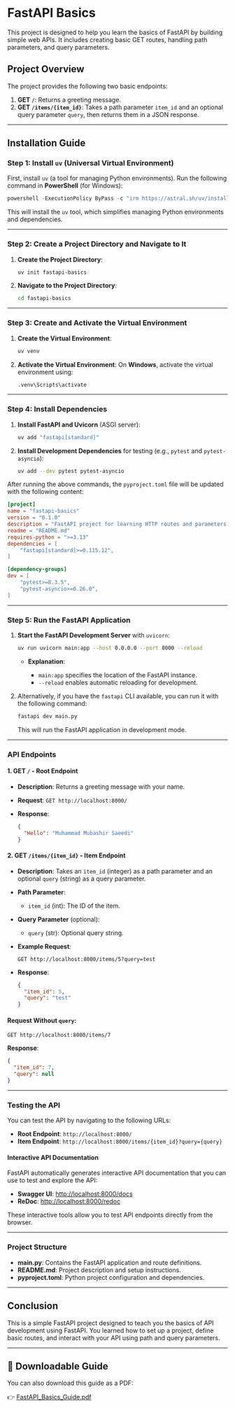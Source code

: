 # FastAPI Basics

This project is designed to help you learn the basics of FastAPI by building simple web APIs. It includes creating basic GET routes, handling path parameters, and query parameters.

## Project Overview

The project provides the following two basic endpoints:
1. **GET `/`**: Returns a greeting message.
2. **GET `/items/{item_id}`**: Takes a path parameter `item_id` and an optional query parameter `query`, then returns them in a JSON response.

---

## Installation Guide

### Step 1: Install `uv` (Universal Virtual Environment)

First, install `uv` (a tool for managing Python environments). Run the following command in **PowerShell** (for Windows):

```powershell
powershell -ExecutionPolicy ByPass -c "irm https://astral.sh/uv/install.ps1 | iex"
```

This will install the `uv` tool, which simplifies managing Python environments and dependencies.

---

### Step 2: Create a Project Directory and Navigate to It

1. **Create the Project Directory**:

   ```bash
   uv init fastapi-basics
   ```

2. **Navigate to the Project Directory**:

   ```bash
   cd fastapi-basics
   ```

---

### Step 3: Create and Activate the Virtual Environment

1. **Create the Virtual Environment**:

   ```bash
   uv venv
   ```

2. **Activate the Virtual Environment**:
   On **Windows**, activate the virtual environment using:

   ```bash
   .venv\Scripts\activate
   ```

---

### Step 4: Install Dependencies

1. **Install FastAPI and Uvicorn** (ASGI server):

   ```bash
   uv add "fastapi[standard]"
   ```

2. **Install Development Dependencies** for testing (e.g., `pytest` and `pytest-asyncio`):

   ```bash
   uv add --dev pytest pytest-asyncio
   ```

After running the above commands, the `pyproject.toml` file will be updated with the following content:

```toml
[project]
name = "fastapi-basics"
version = "0.1.0"
description = "FastAPI project for learning HTTP routes and parameters."
readme = "README.md"
requires-python = ">=3.13"
dependencies = [
    "fastapi[standard]>=0.115.12",
]

[dependency-groups]
dev = [
    "pytest>=8.3.5",
    "pytest-asyncio>=0.26.0",
]
```

---

### Step 5: Run the FastAPI Application

1. **Start the FastAPI Development Server** with `uvicorn`:

   ```bash
   uv run uvicorn main:app --host 0.0.0.0 --port 8000 --reload
   ```

   * **Explanation**:

     * `main:app` specifies the location of the FastAPI instance.
     * `--reload` enables automatic reloading for development.

2. Alternatively, if you have the `fastapi` CLI available, you can run it with the following command:

   ```bash
   fastapi dev main.py
   ```

   This will run the FastAPI application in development mode.

---

### API Endpoints

#### 1. **GET `/`** - Root Endpoint

* **Description**: Returns a greeting message with your name.
* **Request**: `GET http://localhost:8000/`
* **Response**:

  ```json
  {
    "Hello": "Muhammad Mubashir Saeedi"
  }
  ```

#### 2. **GET `/items/{item_id}`** - Item Endpoint

* **Description**: Takes an `item_id` (integer) as a path parameter and an optional `query` (string) as a query parameter.
* **Path Parameter**:

  * `item_id` (int): The ID of the item.
* **Query Parameter** (optional):

  * `query` (str): Optional query string.
* **Example Request**:

  ```http
  GET http://localhost:8000/items/5?query=test
  ```
* **Response**:

  ```json
  {
    "item_id": 5,
    "query": "test"
  }
  ```

#### Request Without `query`:

```http
GET http://localhost:8000/items/7
```

**Response**:

```json
{
  "item_id": 7,
  "query": null
}
```

---

### Testing the API

You can test the API by navigating to the following URLs:

* **Root Endpoint**: `http://localhost:8000/`
* **Item Endpoint**: `http://localhost:8000/items/{item_id}?query={query}`

#### Interactive API Documentation

FastAPI automatically generates interactive API documentation that you can use to test and explore the API:

* **Swagger UI**: [http://localhost:8000/docs](http://localhost:8000/docs)
* **ReDoc**: [http://localhost:8000/redoc](http://localhost:8000/redoc)

These interactive tools allow you to test API endpoints directly from the browser.

---

### Project Structure

* **main.py**: Contains the FastAPI application and route definitions.
* **README.md**: Project description and setup instructions.
* **pyproject.toml**: Python project configuration and dependencies.

---

## Conclusion

This is a simple FastAPI project designed to teach you the basics of API development using FastAPI. You learned how to set up a project, define basic routes, and interact with your API using path and query parameters.

---

## 📘 Downloadable Guide

You can also download this guide as a PDF:

👉 [FastAPI_Basics_Guide.pdf](https://github.com/muhammadmubashir72/GIAIC-Q4-Learning-FastAPI/raw/master/Task_2_FastAPI_Basics/FastAPI_Basics_Guide.pdf)
